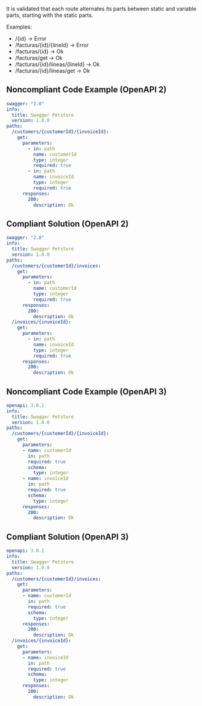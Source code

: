 It is validated that each route alternates its parts between static and variable parts, starting with the static parts.

Examples:

*   /{id} -> Error
*   /facturas/{id}/{lineId} -> Error
*   /facturas/{id} -> Ok
*   /facturas/get -> Ok
*   /facturas/{id}/lineas/{lineId} -> Ok
*   /facturas/{id}/lineas/get -> Ok

Noncompliant Code Example (OpenAPI 2)
-------------------------------------

```yaml
swagger: "2.0"
info:
  title: Swagger Petstore
  version: 1.0.0
paths:
  /customers/{customerId}/{invoiceId}:
    get:
      parameters:
        - in: path
          name: customerId
          type: integer
          required: true
        - in: path
          name: invoiceId
          type: integer
          required: true
      responses:
        200:
          description: Ok

```

Compliant Solution (OpenAPI 2)
------------------------------

```yaml
swagger: "2.0"
info:
  title: Swagger Petstore
  version: 1.0.0
paths:
  /customers/{customerId}/invoices:
    get:
      parameters:
        - in: path
          name: customerId
          type: integer
          required: true
      responses:
        200:
          description: Ok
  /invoices/{invoiceId}:
    get:
      parameters:
        - in: path
          name: invoiceId
          type: integer
          required: true
      responses:
        200:
          description: Ok

```

Noncompliant Code Example (OpenAPI 3)
-------------------------------------

```yaml
openapi: 3.0.1
info:
  title: Swagger Petstore
  version: 1.0.0
paths:
  /customers/{customerId}/{invoiceId}:
    get:
      parameters:
      - name: customerId
        in: path
        required: true
        schema:
          type: integer
      - name: invoiceId
        in: path
        required: true
        schema:
          type: integer
      responses:
        200:
          description: Ok

```

Compliant Solution (OpenAPI 3)
------------------------------

```yaml
openapi: 3.0.1
info:
  title: Swagger Petstore
  version: 1.0.0
paths:
  /customers/{customerId}/invoices:
    get:
      parameters:
      - name: customerId
        in: path
        required: true
        schema:
          type: integer
      responses:
        200:
          description: Ok
  /invoices/{invoiceId}:
    get:
      parameters:
      - name: invoiceId
        in: path
        required: true
        schema:
          type: integer
      responses:
        200:
          description: Ok

```